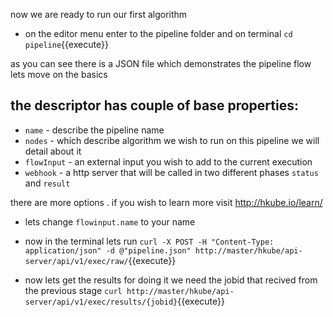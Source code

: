 

now we are ready to run our first algorithm


- on the editor menu enter to the pipeline folder and on terminal `cd pipeline`{{execute}}

as you can see there is a JSON file which demonstrates the pipeline flow lets move on the basics

## the descriptor has couple of base properties: 
 
- `name` - describe the pipeline name 
- `nodes` - which describe algorithm we wish to run on this pipeline we will detail about it  
- `flowInput` - an external input you wish to add to the current execution
- `webhook` - a http server that will be called in two different phases `status` and `result`

there are more options . if you wish to learn more visit http://hkube.io/learn/

- lets change `flowinput.name` to your name 
- now in the  terminal lets run  `curl -X POST -H "Content-Type: application/json" -d @"pipeline.json" http://master/hkube/api-server/api/v1/exec/raw/`{{execute}}



- now lets get the results for doing it we need the jobid that recived from the previous stage `curl http://master/hkube/api-server/api/v1/exec/results/{jobid}`{{execute}}


